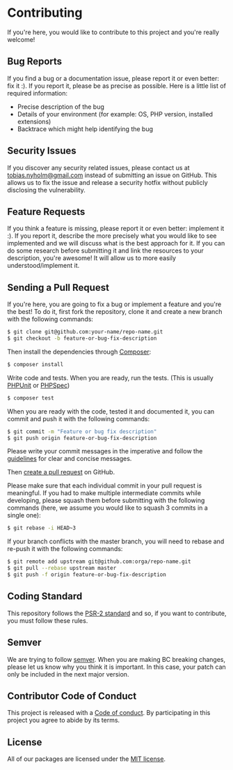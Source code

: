 Contributing
============

If you're here, you would like to contribute to this project and you're really welcome!

Bug Reports
-----------

If you find a bug or a documentation issue, please report it or even better: fix it :). If you report it,
please be as precise as possible. Here is a little list of required information:

 - Precise description of the bug
 - Details of your environment (for example: OS, PHP version, installed extensions)
 - Backtrace which might help identifying the bug


Security Issues
---------------

If you discover any security related issues,
please contact us at tobias.nyholm@gmail.com instead of submitting an issue on GitHub.
This allows us to fix the issue and release a security hotfix without publicly disclosing the vulnerability.


Feature Requests
----------------

If you think a feature is missing, please report it or even better: implement it :). If you report it, describe the more
precisely what you would like to see implemented and we will discuss what is the best approach for it. If you can do
some research before submitting it and link the resources to your description, you're awesome! It will allow us to more
easily understood/implement it.


Sending a Pull Request
----------------------

If you're here, you are going to fix a bug or implement a feature and you're the best!
To do it, first fork the repository, clone it and create a new branch with the following commands:

```bash
$ git clone git@github.com:your-name/repo-name.git
$ git checkout -b feature-or-bug-fix-description
```

Then install the dependencies through [Composer]:

```bash
$ composer install
```    

Write code and tests. When you are ready, run the tests.
(This is usually [PHPUnit] or [PHPSpec])

```bash
$ composer test
```

When you are ready with the code, tested it and documented it, you can commit and push it with the following commands:

```bash
$ git commit -m "Feature or bug fix description"
$ git push origin feature-or-bug-fix-description
```

Please write your commit messages in the imperative and follow the [guidelines] for clear and concise messages.

Then [create a pull request] on GitHub.

Please make sure that each individual commit in your pull request is meaningful.
If you had to make multiple intermediate commits while developing,
please squash them before submitting with the following commands
(here, we assume you would like to squash 3 commits in a single one):

```bash
$ git rebase -i HEAD~3
```

If your branch conflicts with the master branch, you will need to rebase and re-push it with the following commands:

```bash
$ git remote add upstream git@github.com:orga/repo-name.git
$ git pull --rebase upstream master
$ git push -f origin feature-or-bug-fix-description
```

Coding Standard
---------------

This repository follows the [PSR-2 standard] and so, if you want to contribute,
you must follow these rules.


Semver
------

We are trying to follow [semver]. When you are making BC breaking changes,
please let us know why you think it is important.
In this case, your patch can only be included in the next major version.


Contributor Code of Conduct
---------------------------

This project is released with a [Code of conduct](code-of-conduct.md).
By participating in this project you agree to abide by its terms.

License
-------

All of our packages are licensed under the [MIT license](license.md).

[Composer]: https://getcomposer.org/
[PHPUnit]: http://phpunit.de/
[PHPSpec]: http://phpspec.net/
[guidelines]: http://tbaggery.com/2008/04/19/a-note-about-git-commit-messages.html
[create a pull request]: https://help.github.com/articles/creating-a-pull-request/
[semver]: http://semver.org
[PSR-2 standard]: http://www.php-fig.org/psr/psr-2
